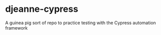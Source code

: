 # djeanne-cypress

A guinea pig sort of repo to practice testing with the Cypress automation framework